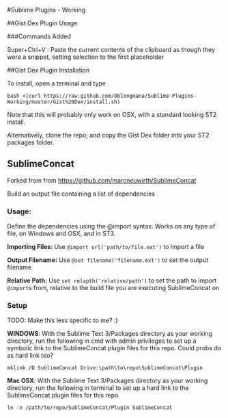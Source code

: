 #Sublime Plugins - Working

##Gist Dex Plugin Usage

###Commands Added

Super+Ctrl+V : Paste the current contents of the clipboard as though they were a snippet, setting selection to the first placeholder


##Gist Dex Plugin Installation

To install, open a terminal and type 

    bash <(curl https://raw.github.com/Oblongmana/Sublime-Plugins-Working/master/Gist%20Dex/install.sh)


Note that this will probably only work on OSX, with a standard looking ST2 install.

Alternatively, clone the repo, and copy the Gist Dex folder into your ST2 packages folder.

## SublimeConcat

Forked from from https://github.com/marcneuwirth/SublimeConcat

Build an output file containing a list of dependencies

### Usage:

Define the dependencies using the @import syntax. Works on any type of file, on Windows and OSX, and in ST3. 

**Importing Files:** Use `@import url('path/to/file.ext')` to import a file

**Output Filename:** Use `@set filename('filename.ext')` to set the output filename

**Relative Path:** Use `set relapth('relative/path')` to set the path to import `@import`s from, relative to the build file you are executing SublimeConcat on

### Setup

TODO: Make this less specific to me? :)

**WINDOWS**: With the Sublime Text 3/Packages directory as your working directory, run the following in cmd with admin privileges to set up a symbolic link to the SublimeConcat plugin files for this repo. Could probs do as hard link too?
```
mklink /D SublimeConcat Drive:\path\to\repo\SublimeConcat\Plugin
```

**Mac OSX**: With the Sublime Text 3/Packages directory as your working directory, run the following in terminal to set up a hard link to the SublimeConcat plugin files for this repo
```
ln -n /path/to/repo/SublimeConcat/Plugin SublimeConcat
```
